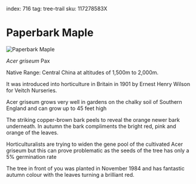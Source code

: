 index: 716
tag: tree-trail
sku: 117278583X

# Paperbark Maple

![Paperbark Maple](paperbark-maple.jpg)

<p class="species-info"><em>Acer griseum</em> Pax</p>

Native Range: Central China at altitudes of 1,500m to 2,000m.

It was introduced into horticulture in Britain in 1901 by Ernest Henry Wilson for Veitch Nurseries.

Acer griseum grows very well in gardens on the chalky soil of Southern England and can grow up to 45 feet high

The striking copper-brown bark peels to reveal the orange newer bark underneath. In autumn the bark compliments
  the bright red, pink and orange of the leaves.

Horticulturalists are trying to widen the gene pool of the cultivated Acer griseum but this can prove problematic
  as the seeds of the tree has only a 5% germination rate

The tree in front of you was planted in November 1984 and has fantastic autumn colour with the leaves turning a
brilliant red.